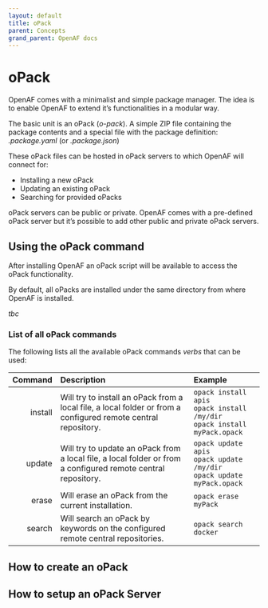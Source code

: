 ```yaml
---
layout: default
title: oPack
parent: Concepts
grand_parent: OpenAF docs
---
```

# oPack

OpenAF comes with a minimalist and simple package manager. The idea is to enable OpenAF to extend it’s functionalities in a modular way.

The basic unit is an oPack (*o-pack*). A simple ZIP file containing the package contents and a special file with the package definition: *.package.yaml* (or *.package.json*)

These oPack files can be hosted in oPack servers to which OpenAF will connect for:

   * Installing a new oPack
   * Updating an existing oPack
   * Searching for provided oPacks

oPack servers can be public or private. OpenAF comes with a pre-defined oPack server but it’s possible to add other public and private oPack servers.

## Using the oPack command

After installing OpenAF an oPack script will be available to access the oPack functionality.

By default, all oPacks are installed under the same directory from where OpenAF is installed.

*tbc*

### List of all oPack commands

The following lists all the available oPack commands *verbs* that can be used:

| Command | Description | Example |
|--------:|:-----------|:--------|
| install | Will try to install an oPack from a local file, a local folder or from a configured remote central repository. | ````opack install apis````<br/>````opack install /my/dir````<br/>````opack install myPack.opack```` |
| update | Will try to update an oPack from a local file, a local folder or from a configured remote central repository. | ````opack update apis````<br/>````opack update /my/dir````<br/>````opack update myPack.opack```` | 
| erase | Will erase an oPack from the current installation. | ````opack erase myPack```` |
| search | Will search an oPack by keywords on the configured remote central repositories. | ````opack search docker```` |

## How to create an oPack

## How to setup an oPack Server